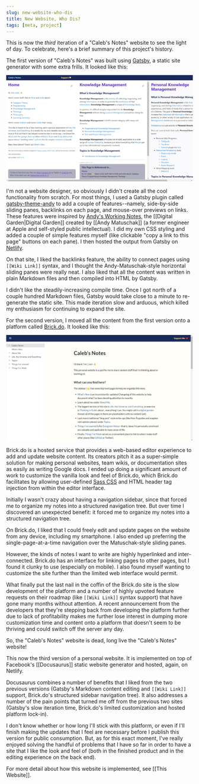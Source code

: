 ```yaml
---
slug: new-website-who-dis
title: New Website, Who Dis?
tags: [meta, project]
---
```


This is now the *third* iteration of a "Caleb's Notes" website to see the light of day. To celebrate, here's a brief summary of this project's history.

<!--Truncate-->

The first version of "Caleb's Notes" was built using [Gatsby](https://www.gatsbyjs.com/), a static site generator with some extra frills. It looked like this:

![Caleb's Notes v1](./calebsnotes-1.jpg)

I'm not a website designer, so obviously I didn't create all the cool functionality from scratch. For most things, I used a Gatsby plugin called [gatsby-theme-andy](https://github.com/aravindballa/gatsby-theme-andy) to add a couple of features--namely, side-by-side sliding panes, backlinks on each page, and mouse-over previews on links. These features were inspired by [Andy's Working Notes](https://notes.andymatuschak.org/About_these_notes), the [[Digital Garden|Digital Garden]] created by [[Andy Matuschak]] (a former engineer at Apple and self-styled public intellectual). I did my own CSS styling and added a couple of simple features myself (like clickable "copy a link to this page" buttons on each pane). I then hosted the output from Gatsby on [Netlify](https://www.netlify.com).

On that site, I liked the backlinks feature, the ability to connect pages using `[[Wiki Link]]` syntax, and I thought the Andy-Matuschak-style horizontal sliding panes were really neat. I also liked that all the content was written in plain Markdown files and then compiled into HTML by Gatsby. 

I didn't like the steadily-increasing compile time. Once I got north of a couple hundred Markdown files, Gatsby would take close to a minute to re-generate the static site. This made iteration slow and arduous, which killed my enthusiasm for continuing to expand the site. 

For the second version, I moved all the content from the first version onto a platform called [Brick.do](https://brick.do). It looked like this:

![Caleb's Notes v2](./calebsnotes-2.jpg)

Brick.do is a hosted service that provides a web-based editor experience to add and update website content. Its creators pitch it as a super-simple solution for making personal websites, team wikis, or documentation sites as easily as writing Google docs. I ended up doing a significant amount of work to customize the vanilla look and feel of Brick.do, which Brick.do facilitates by allowing user-defined [Sass CSS](https://sass-lang.com/) and HTML header tag injection from within the editor interface.

Initially I wasn't crazy about having a navigation sidebar, since that forced me to organize my notes into a structured navigation tree. But over time I discovered an unexpected benefit: it forced me to organize my notes into a structured navigation tree. 

On Brick.do, I liked that I could freely edit and update pages on the website from any device, including my smartphone. I also ended up preferring the single-page-at-a-time navigation over the Matuschak-style sliding panes.

However, the kinds of notes I want to write are highly hyperlinked and inter-connected. Brick.do has an interface for linking pages to other pages, but I found it clunky to use (especially on mobile). I also found myself wanting to customize the site further than the limited web interface would permit.

What finally put the last nail in the coffin of the Brick.do site is the slow development of the platform and a number of highly upvoted feature requests on their roadmap (like `[[Wiki Link]]` syntax support) that have gone many months without attention. A recent announcement from the developers that they're stepping back from developing the platform further due to lack of profitability makes me further lose interest in dumping more customization time and content onto a platform that doesn't seem to be thriving and could switch off the server any day.

So, the "Caleb's Notes" website is dead, long live the "Caleb's Notes" website!

This now the third version of a personal website. It is implemented on top of Facebook's [[Docusaurus]] static website generator and hosted, again, on Netlify. 

Docusaurus combines a number of benefits that I liked from the two previous versions (Gatsby's Markdown content editing and `[[Wiki Link]]` support, Brick.do's structured sidebar navigation tree). It also addresses a number of the pain points that turned me off from the previous two sites (Gatsby's slow iteration time, Brick.do's limited customization and hosted platform lock-in). 

I don't know whether or how long I'll stick with this platform, or even if I'll finish making the updates that I feel are necessary before I publish this version for public consumption. But, as for this exact moment, I've really enjoyed solving the handful of problems that I have so far in order to have a site that I like the look and feel of (both in the finished product and in the editing experience on the back end).

For more detail about how this website is implemented, see [[This Website]].